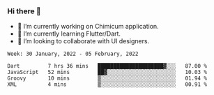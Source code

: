 ### Hi there 👋

<!--
**devcat37/devcat37** is a ✨ _special_ ✨ repository because its `README.md` (this file) appears on your GitHub profile.-->


- 🔭 I’m currently working on Chimicum application.
- 🌱 I’m currently learning Flutter/Dart.
- 👯 I’m looking to collaborate with UI designers.
<!-- - 🤔 I’m looking for help with ... -->

<!--START_SECTION:waka-->
```text
Week: 30 January, 2022 - 05 February, 2022

Dart         7 hrs 36 mins   █████████████████████▓░░░   87.00 % 
JavaScript   52 mins         ██▓░░░░░░░░░░░░░░░░░░░░░░   10.03 % 
Groovy       10 mins         ▒░░░░░░░░░░░░░░░░░░░░░░░░   01.94 % 
XML          4 mins          ▒░░░░░░░░░░░░░░░░░░░░░░░░   00.91 % 
```
<!--END_SECTION:waka-->
